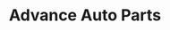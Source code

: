 ---
title: "Advance Auto Parts"
url: /chicago/advance-auto-parts-west-roosevelt-road/
shop: Autoteile
---